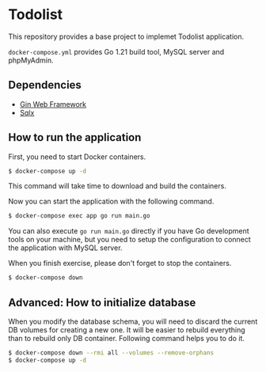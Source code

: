 # Todolist
This repository provides a base project to implemet Todolist application.

`docker-compose.yml` provides Go 1.21 build tool, MySQL server and phpMyAdmin.


## Dependencies
- [Gin Web Framework](https://pkg.go.dev/github.com/gin-gonic/gin)
- [Sqlx](https://pkg.go.dev/github.com/jmoiron/sqlx)

## How to run the application
First, you need to start Docker containers.
```sh
$ docker-compose up -d
```
This command will take time to download and build the containers.

Now you can start the application with the following command.
```sh
$ docker-compose exec app go run main.go
```
You can also execute `go run main.go` directly if you have Go development tools on your machine, but you need to setup the configuration to connect the application with MySQL server.

When you finish exercise, please don't forget to stop the containers.
```sh
$ docker-compose down
```

## Advanced: How to initialize database
When you modify the database schema, you will need to discard the current DB volumes for creating a new one.
It will be easier to rebuild everything than to rebuild only DB container.
Following command helps you to do it.
```sh
$ docker-compose down --rmi all --volumes --remove-orphans
$ docker-compose up -d
```
